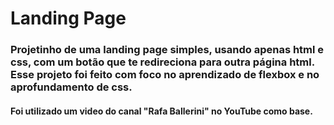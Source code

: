 <h1> Landing Page </h1>

<h3> Projetinho de uma landing page simples, usando apenas html e css, com um botão que te redireciona para outra página html. Esse projeto foi feito com foco no aprendizado de flexbox e no aprofundamento de css. </h3>

<h4> Foi utilizado um video do canal "Rafa Ballerini" no YouTube como base.  </h4>


